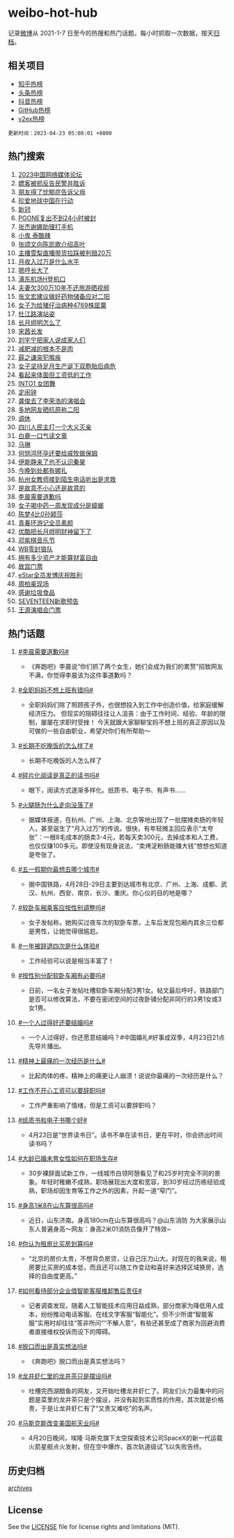 # weibo-hot-hub

记录[微博](https://www.weibo.com)从 2021-1-7 日至今的热搜和热门话题。每小时抓取一次数据，按天[归档](archives)。

## 相关项目

- [知乎热榜](https://github.com/lonnyzhang423/zhihu-hot-hub)
- [头条热榜](https://github.com/lonnyzhang423/toutiao-hot-hub)
- [抖音热榜](https://github.com/lonnyzhang423/douyin-hot-hub)
- [GitHub热榜](https://github.com/lonnyzhang423/github-hot-hub)
- [v2ex热榜](https://github.com/lonnyzhang423/v2ex-hot-hub)


`更新时间：2023-04-23 05:08:01 +0800`

## 热门搜索

1. [2023中国网络媒体论坛](https://m.weibo.cn/search?containerid=100103type%3D1%26t%3D10%26q%3D%232023%E4%B8%AD%E5%9B%BD%E7%BD%91%E7%BB%9C%E5%AA%92%E4%BD%93%E8%AE%BA%E5%9D%9B%23&stream_entry_id=51&isnewpage=1&extparam=seat%3D1%26filter_type%3Drealtimehot%26c_type%3D51%26cate%3D10103%26dgr%3D0%26pos%3D0%26stream_entry_id%3D51%26display_time%3D1682197679%26pre_seqid%3D1682197679852027370149&luicode=10000011&lfid=106003type%253D25%2526t%253D3%2526disable_hot%253D1%2526filter_type%253Drealtimehot)
1. [嫖客被抓反告民警并胜诉](https://m.weibo.cn/search?containerid=100103type%3D1%26t%3D10%26q%3D%23%E5%AB%96%E5%AE%A2%E8%A2%AB%E6%8A%93%E5%8F%8D%E5%91%8A%E6%B0%91%E8%AD%A6%E5%B9%B6%E8%83%9C%E8%AF%89%23&stream_entry_id=31&isnewpage=1&extparam=seat%3D1%26realpos%3D1%26c_type%3D31%26flag%3D2%26cate%3D5001%26pos%3D0%26lcate%3D5001%26filter_type%3Drealtimehot%26stream_entry_id%3D31%26q%3D%2523%25E5%25AB%2596%25E5%25AE%25A2%25E8%25A2%25AB%25E6%258A%2593%25E5%258F%258D%25E5%2591%258A%25E6%25B0%2591%25E8%25AD%25A6%25E5%25B9%25B6%25E8%2583%259C%25E8%25AF%2589%2523%26dgr%3D0%26band_rank%3D1%26display_time%3D1682197679%26pre_seqid%3D1682197679852027370149&luicode=10000011&lfid=106003type%253D25%2526t%253D3%2526disable_hot%253D1%2526filter_type%253Drealtimehot)
1. [朋友得了忧郁症告诉父母](https://m.weibo.cn/search?containerid=100103type%3D1%26t%3D10%26q%3D%E6%9C%8B%E5%8F%8B%E5%BE%97%E4%BA%86%E5%BF%A7%E9%83%81%E7%97%87%E5%91%8A%E8%AF%89%E7%88%B6%E6%AF%8D&stream_entry_id=31&isnewpage=1&extparam=seat%3D1%26realpos%3D2%26c_type%3D31%26flag%3D0%26cate%3D5001%26pos%3D1%26lcate%3D5001%26filter_type%3Drealtimehot%26stream_entry_id%3D31%26q%3D%25E6%259C%258B%25E5%258F%258B%25E5%25BE%2597%25E4%25BA%2586%25E5%25BF%25A7%25E9%2583%2581%25E7%2597%2587%25E5%2591%258A%25E8%25AF%2589%25E7%2588%25B6%25E6%25AF%258D%26dgr%3D0%26band_rank%3D2%26display_time%3D1682197679%26pre_seqid%3D1682197679852027370149&luicode=10000011&lfid=106003type%253D25%2526t%253D3%2526disable_hot%253D1%2526filter_type%253Drealtimehot)
1. [珍爱地球中国在行动](https://m.weibo.cn/search?containerid=100103type%3D1%26t%3D10%26q%3D%23%E7%8F%8D%E7%88%B1%E5%9C%B0%E7%90%83%E4%B8%AD%E5%9B%BD%E5%9C%A8%E8%A1%8C%E5%8A%A8%23&stream_entry_id=31&isnewpage=1&extparam=seat%3D1%26realpos%3D3%26c_type%3D31%26flag%3D0%26cate%3D5001%26pos%3D2%26lcate%3D5001%26filter_type%3Drealtimehot%26stream_entry_id%3D31%26q%3D%2523%25E7%258F%258D%25E7%2588%25B1%25E5%259C%25B0%25E7%2590%2583%25E4%25B8%25AD%25E5%259B%25BD%25E5%259C%25A8%25E8%25A1%258C%25E5%258A%25A8%2523%26dgr%3D0%26band_rank%3D3%26display_time%3D1682197679%26pre_seqid%3D1682197679852027370149&luicode=10000011&lfid=106003type%253D25%2526t%253D3%2526disable_hot%253D1%2526filter_type%253Drealtimehot)
1. [新冠](https://m.weibo.cn/search?containerid=100103type%3D1%26t%3D10%26q%3D%E6%96%B0%E5%86%A0&stream_entry_id=31&isnewpage=1&extparam=seat%3D1%26realpos%3D4%26c_type%3D31%26flag%3D16%26cate%3D5001%26pos%3D3%26lcate%3D5001%26filter_type%3Drealtimehot%26stream_entry_id%3D31%26q%3D%25E6%2596%25B0%25E5%2586%25A0%26dgr%3D0%26band_rank%3D4%26display_time%3D1682197679%26pre_seqid%3D1682197679852027370149&luicode=10000011&lfid=106003type%253D25%2526t%253D3%2526disable_hot%253D1%2526filter_type%253Drealtimehot)
1. [PGONE复出不到24小时被封](https://m.weibo.cn/search?containerid=100103type%3D1%26t%3D10%26q%3D%23PGONE%E5%A4%8D%E5%87%BA%E4%B8%8D%E5%88%B024%E5%B0%8F%E6%97%B6%E8%A2%AB%E5%B0%81%23&stream_entry_id=31&isnewpage=1&extparam=seat%3D1%26realpos%3D5%26c_type%3D31%26flag%3D2%26cate%3D5001%26pos%3D4%26lcate%3D5001%26filter_type%3Drealtimehot%26stream_entry_id%3D31%26q%3D%2523PGONE%25E5%25A4%258D%25E5%2587%25BA%25E4%25B8%258D%25E5%2588%25B024%25E5%25B0%258F%25E6%2597%25B6%25E8%25A2%25AB%25E5%25B0%2581%2523%26dgr%3D0%26band_rank%3D5%26display_time%3D1682197679%26pre_seqid%3D1682197679852027370149&luicode=10000011&lfid=106003type%253D25%2526t%253D3%2526disable_hot%253D1%2526filter_type%253Drealtimehot)
1. [张杰谢娜助理打手机](https://m.weibo.cn/search?containerid=100103type%3D1%26t%3D10%26q%3D%23%E5%BC%A0%E6%9D%B0%E8%B0%A2%E5%A8%9C%E5%8A%A9%E7%90%86%E6%89%93%E6%89%8B%E6%9C%BA%23&stream_entry_id=31&isnewpage=1&extparam=seat%3D1%26realpos%3D6%26c_type%3D31%26flag%3D0%26cate%3D5001%26pos%3D5%26lcate%3D5001%26filter_type%3Drealtimehot%26stream_entry_id%3D31%26q%3D%2523%25E5%25BC%25A0%25E6%259D%25B0%25E8%25B0%25A2%25E5%25A8%259C%25E5%258A%25A9%25E7%2590%2586%25E6%2589%2593%25E6%2589%258B%25E6%259C%25BA%2523%26dgr%3D0%26band_rank%3D6%26display_time%3D1682197679%26pre_seqid%3D1682197679852027370149&luicode=10000011&lfid=106003type%253D25%2526t%253D3%2526disable_hot%253D1%2526filter_type%253Drealtimehot)
1. [小鬼 泰酷辣](https://m.weibo.cn/search?containerid=100103type%3D1%26t%3D10%26q%3D%E5%B0%8F%E9%AC%BC+%E6%B3%B0%E9%85%B7%E8%BE%A3&stream_entry_id=31&isnewpage=1&extparam=seat%3D1%26realpos%3D7%26c_type%3D31%26flag%3D0%26cate%3D5001%26pos%3D6%26lcate%3D5001%26filter_type%3Drealtimehot%26stream_entry_id%3D31%26q%3D%25E5%25B0%258F%25E9%25AC%25BC%2520%25E6%25B3%25B0%25E9%2585%25B7%25E8%25BE%25A3%26dgr%3D0%26band_rank%3D7%26display_time%3D1682197679%26pre_seqid%3D1682197679852027370149&luicode=10000011&lfid=106003type%253D25%2526t%253D3%2526disable_hot%253D1%2526filter_type%253Drealtimehot)
1. [张颂文向陈凯歌介绍高叶](https://m.weibo.cn/search?containerid=100103type%3D1%26t%3D10%26q%3D%23%E5%BC%A0%E9%A2%82%E6%96%87%E5%90%91%E9%99%88%E5%87%AF%E6%AD%8C%E4%BB%8B%E7%BB%8D%E9%AB%98%E5%8F%B6%23&stream_entry_id=31&isnewpage=1&extparam=seat%3D1%26realpos%3D8%26c_type%3D31%26flag%3D0%26cate%3D5001%26pos%3D7%26lcate%3D5001%26filter_type%3Drealtimehot%26stream_entry_id%3D31%26q%3D%2523%25E5%25BC%25A0%25E9%25A2%2582%25E6%2596%2587%25E5%2590%2591%25E9%2599%2588%25E5%2587%25AF%25E6%25AD%258C%25E4%25BB%258B%25E7%25BB%258D%25E9%25AB%2598%25E5%258F%25B6%2523%26dgr%3D0%26band_rank%3D8%26display_time%3D1682197679%26pre_seqid%3D1682197679852027370149&luicode=10000011&lfid=106003type%253D25%2526t%253D3%2526disable_hot%253D1%2526filter_type%253Drealtimehot)
1. [主播雪梨直播带货拉踩被判赔20万](https://m.weibo.cn/search?containerid=100103type%3D1%26t%3D10%26q%3D%23%E4%B8%BB%E6%92%AD%E9%9B%AA%E6%A2%A8%E7%9B%B4%E6%92%AD%E5%B8%A6%E8%B4%A7%E6%8B%89%E8%B8%A9%E8%A2%AB%E5%88%A4%E8%B5%9420%E4%B8%87%23&stream_entry_id=31&isnewpage=1&extparam=seat%3D1%26realpos%3D9%26c_type%3D31%26flag%3D0%26cate%3D5001%26pos%3D8%26lcate%3D5001%26filter_type%3Drealtimehot%26stream_entry_id%3D31%26q%3D%2523%25E4%25B8%25BB%25E6%2592%25AD%25E9%259B%25AA%25E6%25A2%25A8%25E7%259B%25B4%25E6%2592%25AD%25E5%25B8%25A6%25E8%25B4%25A7%25E6%258B%2589%25E8%25B8%25A9%25E8%25A2%25AB%25E5%2588%25A4%25E8%25B5%259420%25E4%25B8%2587%2523%26dgr%3D0%26band_rank%3D9%26display_time%3D1682197679%26pre_seqid%3D1682197679852027370149&luicode=10000011&lfid=106003type%253D25%2526t%253D3%2526disable_hot%253D1%2526filter_type%253Drealtimehot)
1. [月收入过万是什么水平](https://m.weibo.cn/search?containerid=100103type%3D1%26t%3D10%26q%3D%23%E6%9C%88%E6%94%B6%E5%85%A5%E8%BF%87%E4%B8%87%E6%98%AF%E4%BB%80%E4%B9%88%E6%B0%B4%E5%B9%B3%23&stream_entry_id=31&isnewpage=1&extparam=seat%3D1%26realpos%3D10%26c_type%3D31%26flag%3D0%26cate%3D5001%26pos%3D9%26lcate%3D5001%26filter_type%3Drealtimehot%26stream_entry_id%3D31%26q%3D%2523%25E6%259C%2588%25E6%2594%25B6%25E5%2585%25A5%25E8%25BF%2587%25E4%25B8%2587%25E6%2598%25AF%25E4%25BB%2580%25E4%25B9%2588%25E6%25B0%25B4%25E5%25B9%25B3%2523%26dgr%3D0%26band_rank%3D10%26display_time%3D1682197679%26pre_seqid%3D1682197679852027370149&luicode=10000011&lfid=106003type%253D25%2526t%253D3%2526disable_hot%253D1%2526filter_type%253Drealtimehot)
1. [嗯哼长大了](https://m.weibo.cn/search?containerid=100103type%3D1%26t%3D10%26q%3D%E5%97%AF%E5%93%BC%E9%95%BF%E5%A4%A7%E4%BA%86&stream_entry_id=31&isnewpage=1&extparam=seat%3D1%26realpos%3D11%26c_type%3D31%26flag%3D2%26cate%3D5001%26pos%3D10%26lcate%3D5001%26filter_type%3Drealtimehot%26stream_entry_id%3D31%26q%3D%25E5%2597%25AF%25E5%2593%25BC%25E9%2595%25BF%25E5%25A4%25A7%25E4%25BA%2586%26dgr%3D0%26band_rank%3D11%26display_time%3D1682197679%26pre_seqid%3D1682197679852027370149&luicode=10000011&lfid=106003type%253D25%2526t%253D3%2526disable_hot%253D1%2526filter_type%253Drealtimehot)
1. [浦东机场H登机口](https://m.weibo.cn/search?containerid=100103type%3D1%26t%3D10%26q%3D%23%E6%B5%A6%E4%B8%9C%E6%9C%BA%E5%9C%BAH%E7%99%BB%E6%9C%BA%E5%8F%A3%23&stream_entry_id=31&isnewpage=1&extparam=seat%3D1%26realpos%3D12%26c_type%3D31%26flag%3D1%26cate%3D5001%26pos%3D11%26lcate%3D5001%26filter_type%3Drealtimehot%26stream_entry_id%3D31%26q%3D%2523%25E6%25B5%25A6%25E4%25B8%259C%25E6%259C%25BA%25E5%259C%25BAH%25E7%2599%25BB%25E6%259C%25BA%25E5%258F%25A3%2523%26dgr%3D0%26band_rank%3D12%26display_time%3D1682197679%26pre_seqid%3D1682197679852027370149&luicode=10000011&lfid=106003type%253D25%2526t%253D3%2526disable_hot%253D1%2526filter_type%253Drealtimehot)
1. [夫妻欠300万10年不还旅游晒视频](https://m.weibo.cn/search?containerid=100103type%3D1%26t%3D10%26q%3D%23%E5%A4%AB%E5%A6%BB%E6%AC%A0300%E4%B8%8710%E5%B9%B4%E4%B8%8D%E8%BF%98%E6%97%85%E6%B8%B8%E6%99%92%E8%A7%86%E9%A2%91%23&stream_entry_id=31&isnewpage=1&extparam=seat%3D1%26realpos%3D13%26c_type%3D31%26flag%3D0%26cate%3D5001%26pos%3D12%26lcate%3D5001%26filter_type%3Drealtimehot%26stream_entry_id%3D31%26q%3D%2523%25E5%25A4%25AB%25E5%25A6%25BB%25E6%25AC%25A0300%25E4%25B8%258710%25E5%25B9%25B4%25E4%25B8%258D%25E8%25BF%2598%25E6%2597%2585%25E6%25B8%25B8%25E6%2599%2592%25E8%25A7%2586%25E9%25A2%2591%2523%26dgr%3D0%26band_rank%3D13%26display_time%3D1682197679%26pre_seqid%3D1682197679852027370149&luicode=10000011&lfid=106003type%253D25%2526t%253D3%2526disable_hot%253D1%2526filter_type%253Drealtimehot)
1. [张文宏建议做好药物储备应对二阳](https://m.weibo.cn/search?containerid=100103type%3D1%26t%3D10%26q%3D%23%E5%BC%A0%E6%96%87%E5%AE%8F%E5%BB%BA%E8%AE%AE%E5%81%9A%E5%A5%BD%E8%8D%AF%E7%89%A9%E5%82%A8%E5%A4%87%E5%BA%94%E5%AF%B9%E4%BA%8C%E9%98%B3%23&stream_entry_id=31&isnewpage=1&extparam=seat%3D1%26realpos%3D14%26c_type%3D31%26flag%3D0%26cate%3D5001%26pos%3D13%26lcate%3D5001%26filter_type%3Drealtimehot%26stream_entry_id%3D31%26q%3D%2523%25E5%25BC%25A0%25E6%2596%2587%25E5%25AE%258F%25E5%25BB%25BA%25E8%25AE%25AE%25E5%2581%259A%25E5%25A5%25BD%25E8%258D%25AF%25E7%2589%25A9%25E5%2582%25A8%25E5%25A4%2587%25E5%25BA%2594%25E5%25AF%25B9%25E4%25BA%258C%25E9%2598%25B3%2523%26dgr%3D0%26band_rank%3D14%26display_time%3D1682197679%26pre_seqid%3D1682197679852027370149&luicode=10000011&lfid=106003type%253D25%2526t%253D3%2526disable_hot%253D1%2526filter_type%253Drealtimehot)
1. [女子为给猪仔治病种4769株罂粟](https://m.weibo.cn/search?containerid=100103type%3D1%26t%3D10%26q%3D%23%E5%A5%B3%E5%AD%90%E4%B8%BA%E7%BB%99%E7%8C%AA%E4%BB%94%E6%B2%BB%E7%97%85%E7%A7%8D4769%E6%A0%AA%E7%BD%82%E7%B2%9F%23&stream_entry_id=31&isnewpage=1&extparam=seat%3D1%26realpos%3D15%26c_type%3D31%26flag%3D0%26cate%3D5001%26pos%3D14%26lcate%3D5001%26filter_type%3Drealtimehot%26stream_entry_id%3D31%26q%3D%2523%25E5%25A5%25B3%25E5%25AD%2590%25E4%25B8%25BA%25E7%25BB%2599%25E7%258C%25AA%25E4%25BB%2594%25E6%25B2%25BB%25E7%2597%2585%25E7%25A7%258D4769%25E6%25A0%25AA%25E7%25BD%2582%25E7%25B2%259F%2523%26dgr%3D0%26band_rank%3D15%26display_time%3D1682197679%26pre_seqid%3D1682197679852027370149&luicode=10000011&lfid=106003type%253D25%2526t%253D3%2526disable_hot%253D1%2526filter_type%253Drealtimehot)
1. [杜江路演站姿](https://m.weibo.cn/search?containerid=100103type%3D1%26t%3D10%26q%3D%23%E6%9D%9C%E6%B1%9F%E8%B7%AF%E6%BC%94%E7%AB%99%E5%A7%BF%23&stream_entry_id=31&isnewpage=1&extparam=seat%3D1%26realpos%3D16%26c_type%3D31%26flag%3D0%26cate%3D5001%26pos%3D15%26lcate%3D5001%26filter_type%3Drealtimehot%26stream_entry_id%3D31%26q%3D%2523%25E6%259D%259C%25E6%25B1%259F%25E8%25B7%25AF%25E6%25BC%2594%25E7%25AB%2599%25E5%25A7%25BF%2523%26dgr%3D0%26band_rank%3D16%26display_time%3D1682197679%26pre_seqid%3D1682197679852027370149&luicode=10000011&lfid=106003type%253D25%2526t%253D3%2526disable_hot%253D1%2526filter_type%253Drealtimehot)
1. [长月烬明怎么了](https://m.weibo.cn/search?containerid=100103type%3D1%26t%3D10%26q%3D%23%E9%95%BF%E6%9C%88%E7%83%AC%E6%98%8E%E6%80%8E%E4%B9%88%E4%BA%86%23&stream_entry_id=31&isnewpage=1&extparam=seat%3D1%26realpos%3D17%26c_type%3D31%26flag%3D0%26cate%3D5001%26pos%3D16%26lcate%3D5001%26filter_type%3Drealtimehot%26stream_entry_id%3D31%26q%3D%2523%25E9%2595%25BF%25E6%259C%2588%25E7%2583%25AC%25E6%2598%258E%25E6%2580%258E%25E4%25B9%2588%25E4%25BA%2586%2523%26dgr%3D0%26band_rank%3D17%26display_time%3D1682197679%26pre_seqid%3D1682197679852027370149&luicode=10000011&lfid=106003type%253D25%2526t%253D3%2526disable_hot%253D1%2526filter_type%253Drealtimehot)
1. [宋茜长发](https://m.weibo.cn/search?containerid=100103type%3D1%26t%3D10%26q%3D%E5%AE%8B%E8%8C%9C%E9%95%BF%E5%8F%91&stream_entry_id=31&isnewpage=1&extparam=seat%3D1%26realpos%3D18%26c_type%3D31%26flag%3D0%26cate%3D5001%26pos%3D17%26lcate%3D5001%26filter_type%3Drealtimehot%26stream_entry_id%3D31%26q%3D%25E5%25AE%258B%25E8%258C%259C%25E9%2595%25BF%25E5%258F%2591%26dgr%3D0%26band_rank%3D18%26display_time%3D1682197679%26pre_seqid%3D1682197679852027370149&luicode=10000011&lfid=106003type%253D25%2526t%253D3%2526disable_hot%253D1%2526filter_type%253Drealtimehot)
1. [刘宇宁把家人说成家人们](https://m.weibo.cn/search?containerid=100103type%3D1%26t%3D10%26q%3D%23%E5%88%98%E5%AE%87%E5%AE%81%E6%8A%8A%E5%AE%B6%E4%BA%BA%E8%AF%B4%E6%88%90%E5%AE%B6%E4%BA%BA%E4%BB%AC%23&stream_entry_id=31&isnewpage=1&extparam=seat%3D1%26realpos%3D19%26c_type%3D31%26flag%3D0%26cate%3D5001%26pos%3D18%26lcate%3D5001%26filter_type%3Drealtimehot%26stream_entry_id%3D31%26q%3D%2523%25E5%2588%2598%25E5%25AE%2587%25E5%25AE%2581%25E6%258A%258A%25E5%25AE%25B6%25E4%25BA%25BA%25E8%25AF%25B4%25E6%2588%2590%25E5%25AE%25B6%25E4%25BA%25BA%25E4%25BB%25AC%2523%26dgr%3D0%26band_rank%3D19%26display_time%3D1682197679%26pre_seqid%3D1682197679852027370149&luicode=10000011&lfid=106003type%253D25%2526t%253D3%2526disable_hot%253D1%2526filter_type%253Drealtimehot)
1. [减肥减的根本不是肉](https://m.weibo.cn/search?containerid=100103type%3D1%26t%3D10%26q%3D%23%E5%87%8F%E8%82%A5%E5%87%8F%E7%9A%84%E6%A0%B9%E6%9C%AC%E4%B8%8D%E6%98%AF%E8%82%89%23&stream_entry_id=31&isnewpage=1&extparam=seat%3D1%26realpos%3D20%26c_type%3D31%26flag%3D0%26cate%3D5001%26pos%3D19%26lcate%3D5001%26filter_type%3Drealtimehot%26stream_entry_id%3D31%26q%3D%2523%25E5%2587%258F%25E8%2582%25A5%25E5%2587%258F%25E7%259A%2584%25E6%25A0%25B9%25E6%259C%25AC%25E4%25B8%258D%25E6%2598%25AF%25E8%2582%2589%2523%26dgr%3D0%26band_rank%3D20%26display_time%3D1682197679%26pre_seqid%3D1682197679852027370149&luicode=10000011&lfid=106003type%253D25%2526t%253D3%2526disable_hot%253D1%2526filter_type%253Drealtimehot)
1. [薛之谦突犯喉疾](https://m.weibo.cn/search?containerid=100103type%3D1%26t%3D10%26q%3D%23%E8%96%9B%E4%B9%8B%E8%B0%A6%E7%AA%81%E7%8A%AF%E5%96%89%E7%96%BE%23&stream_entry_id=31&isnewpage=1&extparam=seat%3D1%26realpos%3D21%26c_type%3D31%26flag%3D0%26cate%3D5001%26pos%3D20%26lcate%3D5001%26filter_type%3Drealtimehot%26stream_entry_id%3D31%26q%3D%2523%25E8%2596%259B%25E4%25B9%258B%25E8%25B0%25A6%25E7%25AA%2581%25E7%258A%25AF%25E5%2596%2589%25E7%2596%25BE%2523%26dgr%3D0%26band_rank%3D21%26display_time%3D1682197679%26pre_seqid%3D1682197679852027370149&luicode=10000011&lfid=106003type%253D25%2526t%253D3%2526disable_hot%253D1%2526filter_type%253Drealtimehot)
1. [女子坚持足月生产诞下双胞胎后病危](https://m.weibo.cn/search?containerid=100103type%3D1%26t%3D10%26q%3D%23%E5%A5%B3%E5%AD%90%E5%9D%9A%E6%8C%81%E8%B6%B3%E6%9C%88%E7%94%9F%E4%BA%A7%E8%AF%9E%E4%B8%8B%E5%8F%8C%E8%83%9E%E8%83%8E%E5%90%8E%E7%97%85%E5%8D%B1%23&stream_entry_id=31&isnewpage=1&extparam=seat%3D1%26realpos%3D22%26c_type%3D31%26flag%3D0%26cate%3D5001%26pos%3D21%26lcate%3D5001%26filter_type%3Drealtimehot%26stream_entry_id%3D31%26q%3D%2523%25E5%25A5%25B3%25E5%25AD%2590%25E5%259D%259A%25E6%258C%2581%25E8%25B6%25B3%25E6%259C%2588%25E7%2594%259F%25E4%25BA%25A7%25E8%25AF%259E%25E4%25B8%258B%25E5%258F%258C%25E8%2583%259E%25E8%2583%258E%25E5%2590%258E%25E7%2597%2585%25E5%258D%25B1%2523%26dgr%3D0%26band_rank%3D22%26display_time%3D1682197679%26pre_seqid%3D1682197679852027370149&luicode=10000011&lfid=106003type%253D25%2526t%253D3%2526disable_hot%253D1%2526filter_type%253Drealtimehot)
1. [看起来体面但工资低的工作](https://m.weibo.cn/search?containerid=100103type%3D1%26t%3D10%26q%3D%23%E7%9C%8B%E8%B5%B7%E6%9D%A5%E4%BD%93%E9%9D%A2%E4%BD%86%E5%B7%A5%E8%B5%84%E4%BD%8E%E7%9A%84%E5%B7%A5%E4%BD%9C%23&stream_entry_id=31&isnewpage=1&extparam=seat%3D1%26realpos%3D23%26c_type%3D31%26flag%3D0%26cate%3D5001%26pos%3D22%26lcate%3D5001%26filter_type%3Drealtimehot%26stream_entry_id%3D31%26q%3D%2523%25E7%259C%258B%25E8%25B5%25B7%25E6%259D%25A5%25E4%25BD%2593%25E9%259D%25A2%25E4%25BD%2586%25E5%25B7%25A5%25E8%25B5%2584%25E4%25BD%258E%25E7%259A%2584%25E5%25B7%25A5%25E4%25BD%259C%2523%26dgr%3D0%26band_rank%3D23%26display_time%3D1682197679%26pre_seqid%3D1682197679852027370149&luicode=10000011&lfid=106003type%253D25%2526t%253D3%2526disable_hot%253D1%2526filter_type%253Drealtimehot)
1. [INTO1 女团舞](https://m.weibo.cn/search?containerid=100103type%3D1%26t%3D10%26q%3DINTO1+%E5%A5%B3%E5%9B%A2%E8%88%9E&stream_entry_id=31&isnewpage=1&extparam=seat%3D1%26realpos%3D24%26c_type%3D31%26flag%3D0%26cate%3D5001%26pos%3D23%26lcate%3D5001%26filter_type%3Drealtimehot%26stream_entry_id%3D31%26q%3DINTO1%2520%25E5%25A5%25B3%25E5%259B%25A2%25E8%2588%259E%26dgr%3D0%26band_rank%3D24%26display_time%3D1682197679%26pre_seqid%3D1682197679852027370149&luicode=10000011&lfid=106003type%253D25%2526t%253D3%2526disable_hot%253D1%2526filter_type%253Drealtimehot)
1. [定闹钟](https://m.weibo.cn/search?containerid=100103type%3D1%26t%3D10%26q%3D%E5%AE%9A%E9%97%B9%E9%92%9F&stream_entry_id=31&isnewpage=1&extparam=seat%3D1%26realpos%3D25%26c_type%3D31%26flag%3D0%26cate%3D5001%26pos%3D24%26lcate%3D5001%26filter_type%3Drealtimehot%26stream_entry_id%3D31%26q%3D%25E5%25AE%259A%25E9%2597%25B9%25E9%2592%259F%26dgr%3D0%26band_rank%3D25%26display_time%3D1682197679%26pre_seqid%3D1682197679852027370149&luicode=10000011&lfid=106003type%253D25%2526t%253D3%2526disable_hot%253D1%2526filter_type%253Drealtimehot)
1. [龚俊去了李荣浩的演唱会](https://m.weibo.cn/search?containerid=100103type%3D1%26t%3D10%26q%3D%23%E9%BE%9A%E4%BF%8A%E5%8E%BB%E4%BA%86%E6%9D%8E%E8%8D%A3%E6%B5%A9%E7%9A%84%E6%BC%94%E5%94%B1%E4%BC%9A%23&stream_entry_id=31&isnewpage=1&extparam=seat%3D1%26realpos%3D26%26c_type%3D31%26flag%3D0%26cate%3D5001%26pos%3D25%26lcate%3D5001%26filter_type%3Drealtimehot%26stream_entry_id%3D31%26q%3D%2523%25E9%25BE%259A%25E4%25BF%258A%25E5%258E%25BB%25E4%25BA%2586%25E6%259D%258E%25E8%258D%25A3%25E6%25B5%25A9%25E7%259A%2584%25E6%25BC%2594%25E5%2594%25B1%25E4%25BC%259A%2523%26dgr%3D0%26band_rank%3D26%26display_time%3D1682197679%26pre_seqid%3D1682197679852027370149&luicode=10000011&lfid=106003type%253D25%2526t%253D3%2526disable_hot%253D1%2526filter_type%253Drealtimehot)
1. [多地网友晒抗原称二阳](https://m.weibo.cn/search?containerid=100103type%3D1%26t%3D10%26q%3D%23%E5%A4%9A%E5%9C%B0%E7%BD%91%E5%8F%8B%E6%99%92%E6%8A%97%E5%8E%9F%E7%A7%B0%E4%BA%8C%E9%98%B3%23&stream_entry_id=31&isnewpage=1&extparam=seat%3D1%26realpos%3D27%26c_type%3D31%26flag%3D0%26cate%3D5001%26pos%3D26%26lcate%3D5001%26filter_type%3Drealtimehot%26stream_entry_id%3D31%26q%3D%2523%25E5%25A4%259A%25E5%259C%25B0%25E7%25BD%2591%25E5%258F%258B%25E6%2599%2592%25E6%258A%2597%25E5%258E%259F%25E7%25A7%25B0%25E4%25BA%258C%25E9%2598%25B3%2523%26dgr%3D0%26band_rank%3D27%26display_time%3D1682197679%26pre_seqid%3D1682197679852027370149&luicode=10000011&lfid=106003type%253D25%2526t%253D3%2526disable_hot%253D1%2526filter_type%253Drealtimehot)
1. [调休](https://m.weibo.cn/search?containerid=100103type%3D1%26t%3D10%26q%3D%E8%B0%83%E4%BC%91&stream_entry_id=31&isnewpage=1&extparam=seat%3D1%26realpos%3D28%26c_type%3D31%26flag%3D0%26cate%3D5001%26pos%3D27%26lcate%3D5001%26filter_type%3Drealtimehot%26stream_entry_id%3D31%26q%3D%25E8%25B0%2583%25E4%25BC%2591%26dgr%3D0%26band_rank%3D28%26display_time%3D1682197679%26pre_seqid%3D1682197679852027370149&luicode=10000011&lfid=106003type%253D25%2526t%253D3%2526disable_hot%253D1%2526filter_type%253Drealtimehot)
1. [四川人民主打一个大义灭亲](https://m.weibo.cn/search?containerid=100103type%3D1%26t%3D10%26q%3D%E5%9B%9B%E5%B7%9D%E4%BA%BA%E6%B0%91%E4%B8%BB%E6%89%93%E4%B8%80%E4%B8%AA%E5%A4%A7%E4%B9%89%E7%81%AD%E4%BA%B2&stream_entry_id=31&isnewpage=1&extparam=seat%3D1%26realpos%3D29%26c_type%3D31%26flag%3D0%26cate%3D5001%26pos%3D28%26lcate%3D5001%26filter_type%3Drealtimehot%26stream_entry_id%3D31%26q%3D%25E5%259B%259B%25E5%25B7%259D%25E4%25BA%25BA%25E6%25B0%2591%25E4%25B8%25BB%25E6%2589%2593%25E4%25B8%2580%25E4%25B8%25AA%25E5%25A4%25A7%25E4%25B9%2589%25E7%2581%25AD%25E4%25BA%25B2%26dgr%3D0%26band_rank%3D29%26display_time%3D1682197679%26pre_seqid%3D1682197679852027370149&luicode=10000011&lfid=106003type%253D25%2526t%253D3%2526disable_hot%253D1%2526filter_type%253Drealtimehot)
1. [白鹿一口气读文章](https://m.weibo.cn/search?containerid=100103type%3D1%26t%3D10%26q%3D%23%E7%99%BD%E9%B9%BF%E4%B8%80%E5%8F%A3%E6%B0%94%E8%AF%BB%E6%96%87%E7%AB%A0%23&stream_entry_id=31&isnewpage=1&extparam=seat%3D1%26realpos%3D30%26c_type%3D31%26flag%3D0%26cate%3D5001%26pos%3D29%26lcate%3D5001%26filter_type%3Drealtimehot%26stream_entry_id%3D31%26q%3D%2523%25E7%2599%25BD%25E9%25B9%25BF%25E4%25B8%2580%25E5%258F%25A3%25E6%25B0%2594%25E8%25AF%25BB%25E6%2596%2587%25E7%25AB%25A0%2523%26dgr%3D0%26band_rank%3D30%26display_time%3D1682197679%26pre_seqid%3D1682197679852027370149&luicode=10000011&lfid=106003type%253D25%2526t%253D3%2526disable_hot%253D1%2526filter_type%253Drealtimehot)
1. [马琳](https://m.weibo.cn/search?containerid=100103type%3D1%26t%3D10%26q%3D%E9%A9%AC%E7%90%B3&stream_entry_id=31&isnewpage=1&extparam=seat%3D1%26realpos%3D31%26c_type%3D31%26flag%3D0%26cate%3D5001%26pos%3D30%26lcate%3D5001%26filter_type%3Drealtimehot%26stream_entry_id%3D31%26q%3D%25E9%25A9%25AC%25E7%2590%25B3%26dgr%3D0%26band_rank%3D31%26display_time%3D1682197679%26pre_seqid%3D1682197679852027370149&luicode=10000011&lfid=106003type%253D25%2526t%253D3%2526disable_hot%253D1%2526filter_type%253Drealtimehot)
1. [何悯鸿怀孕还要给戚牧做保姆](https://m.weibo.cn/search?containerid=100103type%3D1%26t%3D10%26q%3D%23%E4%BD%95%E6%82%AF%E9%B8%BF%E6%80%80%E5%AD%95%E8%BF%98%E8%A6%81%E7%BB%99%E6%88%9A%E7%89%A7%E5%81%9A%E4%BF%9D%E5%A7%86%23&stream_entry_id=31&isnewpage=1&extparam=seat%3D1%26realpos%3D32%26c_type%3D31%26flag%3D0%26cate%3D5001%26pos%3D31%26lcate%3D5001%26filter_type%3Drealtimehot%26stream_entry_id%3D31%26q%3D%2523%25E4%25BD%2595%25E6%2582%25AF%25E9%25B8%25BF%25E6%2580%2580%25E5%25AD%2595%25E8%25BF%2598%25E8%25A6%2581%25E7%25BB%2599%25E6%2588%259A%25E7%2589%25A7%25E5%2581%259A%25E4%25BF%259D%25E5%25A7%2586%2523%26dgr%3D0%26band_rank%3D32%26display_time%3D1682197679%26pre_seqid%3D1682197679852027370149&luicode=10000011&lfid=106003type%253D25%2526t%253D3%2526disable_hot%253D1%2526filter_type%253Drealtimehot)
1. [伊能静来了也不认识秦昊](https://m.weibo.cn/search?containerid=100103type%3D1%26t%3D10%26q%3D%23%E4%BC%8A%E8%83%BD%E9%9D%99%E6%9D%A5%E4%BA%86%E4%B9%9F%E4%B8%8D%E8%AE%A4%E8%AF%86%E7%A7%A6%E6%98%8A%23&stream_entry_id=31&isnewpage=1&extparam=seat%3D1%26realpos%3D33%26c_type%3D31%26flag%3D0%26cate%3D5001%26pos%3D32%26lcate%3D5001%26filter_type%3Drealtimehot%26stream_entry_id%3D31%26q%3D%2523%25E4%25BC%258A%25E8%2583%25BD%25E9%259D%2599%25E6%259D%25A5%25E4%25BA%2586%25E4%25B9%259F%25E4%25B8%258D%25E8%25AE%25A4%25E8%25AF%2586%25E7%25A7%25A6%25E6%2598%258A%2523%26dgr%3D0%26band_rank%3D33%26display_time%3D1682197679%26pre_seqid%3D1682197679852027370149&luicode=10000011&lfid=106003type%253D25%2526t%253D3%2526disable_hot%253D1%2526filter_type%253Drealtimehot)
1. [今晚到处都有娜扎](https://m.weibo.cn/search?containerid=100103type%3D1%26t%3D10%26q%3D%23%E4%BB%8A%E6%99%9A%E5%88%B0%E5%A4%84%E9%83%BD%E6%9C%89%E5%A8%9C%E6%89%8E%23&stream_entry_id=31&isnewpage=1&extparam=seat%3D1%26realpos%3D34%26c_type%3D31%26flag%3D0%26cate%3D5001%26pos%3D33%26lcate%3D5001%26filter_type%3Drealtimehot%26stream_entry_id%3D31%26q%3D%2523%25E4%25BB%258A%25E6%2599%259A%25E5%2588%25B0%25E5%25A4%2584%25E9%2583%25BD%25E6%259C%2589%25E5%25A8%259C%25E6%2589%258E%2523%26dgr%3D0%26band_rank%3D34%26display_time%3D1682197679%26pre_seqid%3D1682197679852027370149&luicode=10000011&lfid=106003type%253D25%2526t%253D3%2526disable_hot%253D1%2526filter_type%253Drealtimehot)
1. [杭州女教师接到陌生电话听出是求救](https://m.weibo.cn/search?containerid=100103type%3D1%26t%3D10%26q%3D%23%E6%9D%AD%E5%B7%9E%E5%A5%B3%E6%95%99%E5%B8%88%E6%8E%A5%E5%88%B0%E9%99%8C%E7%94%9F%E7%94%B5%E8%AF%9D%E5%90%AC%E5%87%BA%E6%98%AF%E6%B1%82%E6%95%91%23&stream_entry_id=31&isnewpage=1&extparam=seat%3D1%26realpos%3D35%26c_type%3D31%26flag%3D0%26cate%3D5001%26pos%3D34%26lcate%3D5001%26filter_type%3Drealtimehot%26stream_entry_id%3D31%26q%3D%2523%25E6%259D%25AD%25E5%25B7%259E%25E5%25A5%25B3%25E6%2595%2599%25E5%25B8%2588%25E6%258E%25A5%25E5%2588%25B0%25E9%2599%258C%25E7%2594%259F%25E7%2594%25B5%25E8%25AF%259D%25E5%2590%25AC%25E5%2587%25BA%25E6%2598%25AF%25E6%25B1%2582%25E6%2595%2591%2523%26dgr%3D0%26band_rank%3D35%26display_time%3D1682197679%26pre_seqid%3D1682197679852027370149&luicode=10000011&lfid=106003type%253D25%2526t%253D3%2526disable_hot%253D1%2526filter_type%253Drealtimehot)
1. [是故意不小心还是故意的](https://m.weibo.cn/search?containerid=100103type%3D1%26t%3D10%26q%3D%23%E6%98%AF%E6%95%85%E6%84%8F%E4%B8%8D%E5%B0%8F%E5%BF%83%E8%BF%98%E6%98%AF%E6%95%85%E6%84%8F%E7%9A%84%23&stream_entry_id=31&isnewpage=1&extparam=seat%3D1%26realpos%3D36%26c_type%3D31%26flag%3D0%26cate%3D5001%26pos%3D35%26lcate%3D5001%26filter_type%3Drealtimehot%26stream_entry_id%3D31%26q%3D%2523%25E6%2598%25AF%25E6%2595%2585%25E6%2584%258F%25E4%25B8%258D%25E5%25B0%258F%25E5%25BF%2583%25E8%25BF%2598%25E6%2598%25AF%25E6%2595%2585%25E6%2584%258F%25E7%259A%2584%2523%26dgr%3D0%26band_rank%3D36%26display_time%3D1682197679%26pre_seqid%3D1682197679852027370149&luicode=10000011&lfid=106003type%253D25%2526t%253D3%2526disable_hot%253D1%2526filter_type%253Drealtimehot)
1. [李晨需要道歉吗](https://m.weibo.cn/search?containerid=100103type%3D1%26t%3D10%26q%3D%23%E6%9D%8E%E6%99%A8%E9%9C%80%E8%A6%81%E9%81%93%E6%AD%89%E5%90%97%23&stream_entry_id=31&isnewpage=1&extparam=seat%3D1%26realpos%3D37%26c_type%3D31%26flag%3D0%26cate%3D5001%26pos%3D36%26lcate%3D5001%26filter_type%3Drealtimehot%26stream_entry_id%3D31%26q%3D%2523%25E6%259D%258E%25E6%2599%25A8%25E9%259C%2580%25E8%25A6%2581%25E9%2581%2593%25E6%25AD%2589%25E5%2590%2597%2523%26dgr%3D0%26band_rank%3D37%26display_time%3D1682197679%26pre_seqid%3D1682197679852027370149&luicode=10000011&lfid=106003type%253D25%2526t%253D3%2526disable_hot%253D1%2526filter_type%253Drealtimehot)
1. [女子喝中药一周发现成分是蟑螂](https://m.weibo.cn/search?containerid=100103type%3D1%26t%3D10%26q%3D%23%E5%A5%B3%E5%AD%90%E5%96%9D%E4%B8%AD%E8%8D%AF%E4%B8%80%E5%91%A8%E5%8F%91%E7%8E%B0%E6%88%90%E5%88%86%E6%98%AF%E8%9F%91%E8%9E%82%23&stream_entry_id=31&isnewpage=1&extparam=seat%3D1%26realpos%3D38%26c_type%3D31%26flag%3D0%26cate%3D5001%26pos%3D37%26lcate%3D5001%26filter_type%3Drealtimehot%26stream_entry_id%3D31%26q%3D%2523%25E5%25A5%25B3%25E5%25AD%2590%25E5%2596%259D%25E4%25B8%25AD%25E8%258D%25AF%25E4%25B8%2580%25E5%2591%25A8%25E5%258F%2591%25E7%258E%25B0%25E6%2588%2590%25E5%2588%2586%25E6%2598%25AF%25E8%259F%2591%25E8%259E%2582%2523%26dgr%3D0%26band_rank%3D38%26display_time%3D1682197679%26pre_seqid%3D1682197679852027370149&luicode=10000011&lfid=106003type%253D25%2526t%253D3%2526disable_hot%253D1%2526filter_type%253Drealtimehot)
1. [陈梦4比0孙颖莎](https://m.weibo.cn/search?containerid=100103type%3D1%26t%3D10%26q%3D%23%E9%99%88%E6%A2%A64%E6%AF%940%E5%AD%99%E9%A2%96%E8%8E%8E%23&stream_entry_id=31&isnewpage=1&extparam=seat%3D1%26realpos%3D39%26c_type%3D31%26flag%3D0%26cate%3D5001%26pos%3D38%26lcate%3D5001%26filter_type%3Drealtimehot%26stream_entry_id%3D31%26q%3D%2523%25E9%2599%2588%25E6%25A2%25A64%25E6%25AF%25940%25E5%25AD%2599%25E9%25A2%2596%25E8%258E%258E%2523%26dgr%3D0%26band_rank%3D39%26display_time%3D1682197679%26pre_seqid%3D1682197679852027370149&luicode=10000011&lfid=106003type%253D25%2526t%253D3%2526disable_hot%253D1%2526filter_type%253Drealtimehot)
1. [青春环游记全员素颜](https://m.weibo.cn/search?containerid=100103type%3D1%26t%3D10%26q%3D%23%E9%9D%92%E6%98%A5%E7%8E%AF%E6%B8%B8%E8%AE%B0%E5%85%A8%E5%91%98%E7%B4%A0%E9%A2%9C%23&stream_entry_id=31&isnewpage=1&extparam=seat%3D1%26realpos%3D40%26c_type%3D31%26flag%3D0%26cate%3D5001%26pos%3D39%26lcate%3D5001%26filter_type%3Drealtimehot%26stream_entry_id%3D31%26q%3D%2523%25E9%259D%2592%25E6%2598%25A5%25E7%258E%25AF%25E6%25B8%25B8%25E8%25AE%25B0%25E5%2585%25A8%25E5%2591%2598%25E7%25B4%25A0%25E9%25A2%259C%2523%26dgr%3D0%26band_rank%3D40%26display_time%3D1682197679%26pre_seqid%3D1682197679852027370149&luicode=10000011&lfid=106003type%253D25%2526t%253D3%2526disable_hot%253D1%2526filter_type%253Drealtimehot)
1. [优酷把长月烬明财神留下了](https://m.weibo.cn/search?containerid=100103type%3D1%26t%3D10%26q%3D%23%E4%BC%98%E9%85%B7%E6%8A%8A%E9%95%BF%E6%9C%88%E7%83%AC%E6%98%8E%E8%B4%A2%E7%A5%9E%E7%95%99%E4%B8%8B%E4%BA%86%23&stream_entry_id=31&isnewpage=1&extparam=seat%3D1%26realpos%3D41%26c_type%3D31%26flag%3D0%26cate%3D5001%26pos%3D40%26lcate%3D5001%26filter_type%3Drealtimehot%26stream_entry_id%3D31%26q%3D%2523%25E4%25BC%2598%25E9%2585%25B7%25E6%258A%258A%25E9%2595%25BF%25E6%259C%2588%25E7%2583%25AC%25E6%2598%258E%25E8%25B4%25A2%25E7%25A5%259E%25E7%2595%2599%25E4%25B8%258B%25E4%25BA%2586%2523%26dgr%3D0%26band_rank%3D41%26display_time%3D1682197679%26pre_seqid%3D1682197679852027370149&luicode=10000011&lfid=106003type%253D25%2526t%253D3%2526disable_hot%253D1%2526filter_type%253Drealtimehot)
1. [邓紫棋音乐节](https://m.weibo.cn/search?containerid=100103type%3D1%26t%3D10%26q%3D%E9%82%93%E7%B4%AB%E6%A3%8B%E9%9F%B3%E4%B9%90%E8%8A%82&stream_entry_id=31&isnewpage=1&extparam=seat%3D1%26realpos%3D42%26c_type%3D31%26flag%3D0%26cate%3D5001%26pos%3D41%26lcate%3D5001%26filter_type%3Drealtimehot%26stream_entry_id%3D31%26q%3D%25E9%2582%2593%25E7%25B4%25AB%25E6%25A3%258B%25E9%259F%25B3%25E4%25B9%2590%25E8%258A%2582%26dgr%3D0%26band_rank%3D42%26display_time%3D1682197679%26pre_seqid%3D1682197679852027370149&luicode=10000011&lfid=106003type%253D25%2526t%253D3%2526disable_hot%253D1%2526filter_type%253Drealtimehot)
1. [WB零封狼队](https://m.weibo.cn/search?containerid=100103type%3D1%26t%3D10%26q%3D%23WB%E9%9B%B6%E5%B0%81%E7%8B%BC%E9%98%9F%23&stream_entry_id=31&isnewpage=1&extparam=seat%3D1%26realpos%3D43%26c_type%3D31%26flag%3D0%26cate%3D5001%26pos%3D42%26lcate%3D5001%26filter_type%3Drealtimehot%26stream_entry_id%3D31%26q%3D%2523WB%25E9%259B%25B6%25E5%25B0%2581%25E7%258B%25BC%25E9%2598%259F%2523%26dgr%3D0%26band_rank%3D43%26display_time%3D1682197679%26pre_seqid%3D1682197679852027370149&luicode=10000011&lfid=106003type%253D25%2526t%253D3%2526disable_hot%253D1%2526filter_type%253Drealtimehot)
1. [拥有多少资产才能算财富自由](https://m.weibo.cn/search?containerid=100103type%3D1%26t%3D10%26q%3D%23%E6%8B%A5%E6%9C%89%E5%A4%9A%E5%B0%91%E8%B5%84%E4%BA%A7%E6%89%8D%E8%83%BD%E7%AE%97%E8%B4%A2%E5%AF%8C%E8%87%AA%E7%94%B1%23&stream_entry_id=31&isnewpage=1&extparam=seat%3D1%26realpos%3D44%26c_type%3D31%26flag%3D1%26cate%3D5001%26pos%3D43%26lcate%3D5001%26filter_type%3Drealtimehot%26stream_entry_id%3D31%26q%3D%2523%25E6%258B%25A5%25E6%259C%2589%25E5%25A4%259A%25E5%25B0%2591%25E8%25B5%2584%25E4%25BA%25A7%25E6%2589%258D%25E8%2583%25BD%25E7%25AE%2597%25E8%25B4%25A2%25E5%25AF%258C%25E8%2587%25AA%25E7%2594%25B1%2523%26dgr%3D0%26band_rank%3D44%26display_time%3D1682197679%26pre_seqid%3D1682197679852027370149&luicode=10000011&lfid=106003type%253D25%2526t%253D3%2526disable_hot%253D1%2526filter_type%253Drealtimehot)
1. [故宫门票](https://m.weibo.cn/search?containerid=100103type%3D1%26t%3D10%26q%3D%E6%95%85%E5%AE%AB%E9%97%A8%E7%A5%A8&stream_entry_id=31&isnewpage=1&extparam=seat%3D1%26realpos%3D45%26c_type%3D31%26flag%3D0%26cate%3D5001%26pos%3D44%26lcate%3D5001%26filter_type%3Drealtimehot%26stream_entry_id%3D31%26q%3D%25E6%2595%2585%25E5%25AE%25AB%25E9%2597%25A8%25E7%25A5%25A8%26dgr%3D0%26band_rank%3D45%26display_time%3D1682197679%26pre_seqid%3D1682197679852027370149&luicode=10000011&lfid=106003type%253D25%2526t%253D3%2526disable_hot%253D1%2526filter_type%253Drealtimehot)
1. [eStar全员发博庆祝胜利](https://m.weibo.cn/search?containerid=100103type%3D1%26t%3D10%26q%3D%23eStar%E5%85%A8%E5%91%98%E5%8F%91%E5%8D%9A%E5%BA%86%E7%A5%9D%E8%83%9C%E5%88%A9%23&stream_entry_id=31&isnewpage=1&extparam=seat%3D1%26realpos%3D46%26c_type%3D31%26flag%3D0%26cate%3D5001%26pos%3D45%26lcate%3D5001%26filter_type%3Drealtimehot%26stream_entry_id%3D31%26q%3D%2523eStar%25E5%2585%25A8%25E5%2591%2598%25E5%258F%2591%25E5%258D%259A%25E5%25BA%2586%25E7%25A5%259D%25E8%2583%259C%25E5%2588%25A9%2523%26dgr%3D0%26band_rank%3D46%26display_time%3D1682197679%26pre_seqid%3D1682197679852027370149&luicode=10000011&lfid=106003type%253D25%2526t%253D3%2526disable_hot%253D1%2526filter_type%253Drealtimehot)
1. [周柏豪现场](https://m.weibo.cn/search?containerid=100103type%3D1%26t%3D10%26q%3D%E5%91%A8%E6%9F%8F%E8%B1%AA%E7%8E%B0%E5%9C%BA&stream_entry_id=31&isnewpage=1&extparam=seat%3D1%26realpos%3D47%26c_type%3D31%26flag%3D0%26cate%3D5001%26pos%3D46%26lcate%3D5001%26filter_type%3Drealtimehot%26stream_entry_id%3D31%26q%3D%25E5%2591%25A8%25E6%259F%258F%25E8%25B1%25AA%25E7%258E%25B0%25E5%259C%25BA%26dgr%3D0%26band_rank%3D47%26display_time%3D1682197679%26pre_seqid%3D1682197679852027370149&luicode=10000011&lfid=106003type%253D25%2526t%253D3%2526disable_hot%253D1%2526filter_type%253Drealtimehot)
1. [感谢垃圾食品](https://m.weibo.cn/search?containerid=100103type%3D1%26t%3D10%26q%3D%E6%84%9F%E8%B0%A2%E5%9E%83%E5%9C%BE%E9%A3%9F%E5%93%81&stream_entry_id=31&isnewpage=1&extparam=seat%3D1%26realpos%3D48%26c_type%3D31%26flag%3D0%26cate%3D5001%26pos%3D47%26lcate%3D5001%26filter_type%3Drealtimehot%26stream_entry_id%3D31%26q%3D%25E6%2584%259F%25E8%25B0%25A2%25E5%259E%2583%25E5%259C%25BE%25E9%25A3%259F%25E5%2593%2581%26dgr%3D0%26band_rank%3D48%26display_time%3D1682197679%26pre_seqid%3D1682197679852027370149&luicode=10000011&lfid=106003type%253D25%2526t%253D3%2526disable_hot%253D1%2526filter_type%253Drealtimehot)
1. [SEVENTEEN新歌预告](https://m.weibo.cn/search?containerid=100103type%3D1%26t%3D10%26q%3DSEVENTEEN%E6%96%B0%E6%AD%8C%E9%A2%84%E5%91%8A&stream_entry_id=31&isnewpage=1&extparam=seat%3D1%26realpos%3D49%26c_type%3D31%26flag%3D0%26cate%3D5001%26pos%3D48%26lcate%3D5001%26filter_type%3Drealtimehot%26stream_entry_id%3D31%26q%3DSEVENTEEN%25E6%2596%25B0%25E6%25AD%258C%25E9%25A2%2584%25E5%2591%258A%26dgr%3D0%26band_rank%3D49%26display_time%3D1682197679%26pre_seqid%3D1682197679852027370149&luicode=10000011&lfid=106003type%253D25%2526t%253D3%2526disable_hot%253D1%2526filter_type%253Drealtimehot)
1. [王源演唱会门票](https://m.weibo.cn/search?containerid=100103type%3D1%26t%3D10%26q%3D%E7%8E%8B%E6%BA%90%E6%BC%94%E5%94%B1%E4%BC%9A%E9%97%A8%E7%A5%A8&stream_entry_id=31&isnewpage=1&extparam=seat%3D1%26realpos%3D50%26c_type%3D31%26flag%3D0%26cate%3D5001%26pos%3D49%26lcate%3D5001%26filter_type%3Drealtimehot%26stream_entry_id%3D31%26q%3D%25E7%258E%258B%25E6%25BA%2590%25E6%25BC%2594%25E5%2594%25B1%25E4%25BC%259A%25E9%2597%25A8%25E7%25A5%25A8%26dgr%3D0%26band_rank%3D50%26display_time%3D1682197679%26pre_seqid%3D1682197679852027370149&luicode=10000011&lfid=106003type%253D25%2526t%253D3%2526disable_hot%253D1%2526filter_type%253Drealtimehot)

## 热门话题

1. [#李晨需要道歉吗#](https://m.weibo.cn/search?containerid=231522type%3D1%26t%3D10%26q%3D%23%E6%9D%8E%E6%99%A8%E9%9C%80%E8%A6%81%E9%81%93%E6%AD%89%E5%90%97%23&stream_entry_id=128&isnewpage=1&extparam=seat%3D1%26c_type%3D128%26dgr%3D0%26cate%3D5004%26unitid%3D1682133765488%26pos%3D1-0-0%26lcate%3D5004%26display_time%3D1682197680%26pre_seqid%3D1682197680992032697231&luicode=10000011&lfid=231648_-_4)
    - 《奔跑吧》李晨说“你们抓了两个女生，她们会成为我们的累赘”招致网友不满，你觉得李晨该为这件事道歉吗？

1. [#全职妈妈不想上班有错吗#](https://m.weibo.cn/search?containerid=231522type%3D1%26t%3D10%26q%3D%23%E5%85%A8%E8%81%8C%E5%A6%88%E5%A6%88%E4%B8%8D%E6%83%B3%E4%B8%8A%E7%8F%AD%E6%9C%89%E9%94%99%E5%90%97%23&stream_entry_id=128&isnewpage=1&extparam=seat%3D1%26c_type%3D128%26dgr%3D0%26cate%3D5004%26unitid%3D1682050056184%26pos%3D1-0-1%26lcate%3D5004%26display_time%3D1682197680%26pre_seqid%3D1682197680992032697231&luicode=10000011&lfid=231648_-_4)
    - 全职妈妈们除了照顾孩子外，也很想投入到工作中创造价值，给家庭缓解经济压力。
但现实的阻碍往往让人沮丧：由于工作时间、经验、年龄的限制，屡屡在求职时受挫！
今天就跟大家聊聊宝妈不想上班的真正原因以及可做的一些自由职业，希望对你们有所帮助～

1. [#长期不吃晚饭的怎么样了#](https://m.weibo.cn/search?containerid=231522type%3D1%26t%3D10%26q%3D%23%E9%95%BF%E6%9C%9F%E4%B8%8D%E5%90%83%E6%99%9A%E9%A5%AD%E7%9A%84%E6%80%8E%E4%B9%88%E6%A0%B7%E4%BA%86%23&stream_entry_id=128&isnewpage=1&extparam=seat%3D1%26c_type%3D128%26dgr%3D0%26cate%3D5004%26unitid%3D1682134068271%26pos%3D1-0-2%26lcate%3D5004%26display_time%3D1682197680%26pre_seqid%3D1682197680992032697231&luicode=10000011&lfid=231648_-_4)
    - 长期不吃晚饭的人怎么样了

1. [#碎片化阅读是真正的读书吗#](https://m.weibo.cn/search?containerid=231522type%3D1%26t%3D10%26q%3D%23%E7%A2%8E%E7%89%87%E5%8C%96%E9%98%85%E8%AF%BB%E6%98%AF%E7%9C%9F%E6%AD%A3%E7%9A%84%E8%AF%BB%E4%B9%A6%E5%90%97%23&stream_entry_id=128&isnewpage=1&extparam=seat%3D1%26c_type%3D128%26dgr%3D0%26cate%3D5004%26unitid%3D1682060859644%26pos%3D1-0-3%26lcate%3D5004%26display_time%3D1682197680%26pre_seqid%3D1682197680992032697231&luicode=10000011&lfid=231648_-_4)
    - 眼下，阅读方式逐渐多样化。纸质书、电子书、有声书……

1. [#火腿肠为什么走向没落了#](https://m.weibo.cn/search?containerid=231522type%3D1%26t%3D10%26q%3D%23%E7%81%AB%E8%85%BF%E8%82%A0%E4%B8%BA%E4%BB%80%E4%B9%88%E8%B5%B0%E5%90%91%E6%B2%A1%E8%90%BD%E4%BA%86%23&stream_entry_id=128&isnewpage=1&extparam=seat%3D1%26c_type%3D128%26dgr%3D0%26cate%3D5004%26unitid%3D1682125669276%26pos%3D1-0-4%26lcate%3D5004%26display_time%3D1682197680%26pre_seqid%3D1682197680992032697231&luicode=10000011&lfid=231648_-_4)
    - 据媒体报道，在杭州、广州、上海、北京等地出现了一批摆摊卖肠的年轻人，甚至诞生了“月入过万”的传说。很快，有年轻摊主回应表示“太夸张”：一根8毛成本的肠卖3-4元，若每天卖300元，去掉成本和人工费，也仅仅赚100多元。即使没有现身说法，“卖烤淀粉肠能赚大钱”想想也知道是夸张了。

1. [#五一假期你最想去哪个城市#](https://m.weibo.cn/search?containerid=231522type%3D1%26t%3D10%26q%3D%23%E4%BA%94%E4%B8%80%E5%81%87%E6%9C%9F%E4%BD%A0%E6%9C%80%E6%83%B3%E5%8E%BB%E5%93%AA%E4%B8%AA%E5%9F%8E%E5%B8%82%23&stream_entry_id=128&isnewpage=1&extparam=seat%3D1%26c_type%3D128%26dgr%3D0%26cate%3D5004%26unitid%3D1682045869650%26pos%3D1-0-5%26lcate%3D5004%26display_time%3D1682197680%26pre_seqid%3D1682197680992032697231&luicode=10000011&lfid=231648_-_4)
    - 据中国铁路，4月28日-29日主要到达城市有北京、广州、上海、成都、武汉、杭州、西安、南京、长沙、重庆。你心仪的目的地是哪？

1. [#软卧车厢乘客应按性别调整吗#](https://m.weibo.cn/search?containerid=231522type%3D1%26t%3D10%26q%3D%23%E8%BD%AF%E5%8D%A7%E8%BD%A6%E5%8E%A2%E4%B9%98%E5%AE%A2%E5%BA%94%E6%8C%89%E6%80%A7%E5%88%AB%E8%B0%83%E6%95%B4%E5%90%97%23&stream_entry_id=128&isnewpage=1&extparam=seat%3D1%26c_type%3D128%26dgr%3D0%26cate%3D5004%26unitid%3D1682054588387%26pos%3D1-0-6%26lcate%3D5004%26display_time%3D1682197680%26pre_seqid%3D1682197680992032697231&luicode=10000011&lfid=231648_-_4)
    - 女子发帖称，她购买过夜车次的软卧车票，上车后发现包厢内其余三位都是男性，让她觉得很尴尬。

1. [#一年被辞退四次是什么体验#](https://m.weibo.cn/search?containerid=231522type%3D1%26t%3D10%26q%3D%23%E4%B8%80%E5%B9%B4%E8%A2%AB%E8%BE%9E%E9%80%80%E5%9B%9B%E6%AC%A1%E6%98%AF%E4%BB%80%E4%B9%88%E4%BD%93%E9%AA%8C%23&stream_entry_id=128&isnewpage=1&extparam=seat%3D1%26c_type%3D128%26dgr%3D0%26cate%3D5004%26unitid%3D1682065382712%26pos%3D1-0-7%26lcate%3D5004%26display_time%3D1682197680%26pre_seqid%3D1682197680992032697231&luicode=10000011&lfid=231648_-_4)
    - 工作经验可以说是相当丰富了！

1. [#按性别分配软卧车厢有必要吗#](https://m.weibo.cn/search?containerid=231522type%3D1%26t%3D10%26q%3D%23%E6%8C%89%E6%80%A7%E5%88%AB%E5%88%86%E9%85%8D%E8%BD%AF%E5%8D%A7%E8%BD%A6%E5%8E%A2%E6%9C%89%E5%BF%85%E8%A6%81%E5%90%97%23&stream_entry_id=128&isnewpage=1&extparam=seat%3D1%26c_type%3D128%26dgr%3D0%26cate%3D5004%26unitid%3D1682166166748%26pos%3D1-0-8%26lcate%3D5004%26display_time%3D1682197680%26pre_seqid%3D1682197680992032697231&luicode=10000011&lfid=231648_-_4)
    - 日前，一名女子发帖吐槽软卧车厢分配3男1女。帖文最后呼吁，铁路部门是否可以修改算法，不要在密闭空间的过夜卧铺分配非同行的3男1女或3女1男。

1. [#一个人过得好还要结婚吗#](https://m.weibo.cn/search?containerid=231522type%3D1%26t%3D10%26q%3D%23%E4%B8%80%E4%B8%AA%E4%BA%BA%E8%BF%87%E5%BE%97%E5%A5%BD%E8%BF%98%E8%A6%81%E7%BB%93%E5%A9%9A%E5%90%97%23&stream_entry_id=128&isnewpage=1&extparam=seat%3D1%26c_type%3D128%26dgr%3D0%26cate%3D5004%26unitid%3D1682054260160%26pos%3D1-0-9%26lcate%3D5004%26display_time%3D1682197680%26pre_seqid%3D1682197680992032697231&luicode=10000011&lfid=231648_-_4)
    - 一个人过得好，你还愿意结婚吗？#中国婚礼#好事成双季，4月23日21点先导片播出。

1. [#精神上最痛的一次经历是什么#](https://m.weibo.cn/search?containerid=231522type%3D1%26t%3D10%26q%3D%23%E7%B2%BE%E7%A5%9E%E4%B8%8A%E6%9C%80%E7%97%9B%E7%9A%84%E4%B8%80%E6%AC%A1%E7%BB%8F%E5%8E%86%E6%98%AF%E4%BB%80%E4%B9%88%23&stream_entry_id=128&isnewpage=1&extparam=seat%3D1%26c_type%3D128%26dgr%3D0%26cate%3D5004%26unitid%3D1682060874566%26pos%3D1-0-10%26lcate%3D5004%26display_time%3D1682197680%26pre_seqid%3D1682197680992032697231&luicode=10000011&lfid=231648_-_4)
    - 比起肉体的疼，精神上的痛更让人崩溃！说说你最痛的一次经历是什么？

1. [#工作不开心工资可以要辞职吗#](https://m.weibo.cn/search?containerid=231522type%3D1%26t%3D10%26q%3D%23%E5%B7%A5%E4%BD%9C%E4%B8%8D%E5%BC%80%E5%BF%83%E5%B7%A5%E8%B5%84%E5%8F%AF%E4%BB%A5%E8%A6%81%E8%BE%9E%E8%81%8C%E5%90%97%23&stream_entry_id=128&isnewpage=1&extparam=seat%3D1%26c_type%3D128%26dgr%3D0%26cate%3D5004%26unitid%3D1682080080701%26pos%3D1-0-11%26lcate%3D5004%26display_time%3D1682197680%26pre_seqid%3D1682197680992032697231&luicode=10000011&lfid=231648_-_4)
    - 工作严重影响了情绪，但是工资可以要辞职吗？

1. [#纸质书和电子书哪个好#](https://m.weibo.cn/search?containerid=231522type%3D1%26t%3D10%26q%3D%23%E7%BA%B8%E8%B4%A8%E4%B9%A6%E5%92%8C%E7%94%B5%E5%AD%90%E4%B9%A6%E5%93%AA%E4%B8%AA%E5%A5%BD%23&stream_entry_id=128&isnewpage=1&extparam=seat%3D1%26c_type%3D128%26dgr%3D0%26cate%3D5004%26unitid%3D1682151184092%26pos%3D1-0-12%26lcate%3D5004%26display_time%3D1682197680%26pre_seqid%3D1682197680992032697231&luicode=10000011&lfid=231648_-_4)
    - 4月23日是“世界读书日”。读书不单在读书日，更在平时，你会挤出时间读书吗？

1. [#大龄已婚未育女性如何在职场生存#](https://m.weibo.cn/search?containerid=231522type%3D1%26t%3D10%26q%3D%23%E5%A4%A7%E9%BE%84%E5%B7%B2%E5%A9%9A%E6%9C%AA%E8%82%B2%E5%A5%B3%E6%80%A7%E5%A6%82%E4%BD%95%E5%9C%A8%E8%81%8C%E5%9C%BA%E7%94%9F%E5%AD%98%23&stream_entry_id=128&isnewpage=1&extparam=seat%3D1%26c_type%3D128%26dgr%3D0%26cate%3D5004%26unitid%3D1682105590991%26pos%3D1-0-13%26lcate%3D5004%26display_time%3D1682197680%26pre_seqid%3D1682197680992032697231&luicode=10000011&lfid=231648_-_4)
    - 30岁裸辞面试新工作，一线城市白领阿憩看见了和25岁时完全不同的景象。年轻时稚嫩不成熟，职场展现出大度和宽容，到30岁经过历练经验成熟，职场却因生育等工作之外的因素，升起一道“窄门”。

1. [#身高1米8在山东算很高吗#](https://m.weibo.cn/search?containerid=231522type%3D1%26t%3D10%26q%3D%23%E8%BA%AB%E9%AB%981%E7%B1%B38%E5%9C%A8%E5%B1%B1%E4%B8%9C%E7%AE%97%E5%BE%88%E9%AB%98%E5%90%97%23&stream_entry_id=128&isnewpage=1&extparam=seat%3D1%26c_type%3D128%26dgr%3D0%26cate%3D5004%26unitid%3D1682065082312%26pos%3D1-0-14%26lcate%3D5004%26display_time%3D1682197680%26pre_seqid%3D1682197680992032697231&luicode=10000011&lfid=231648_-_4)
    - 近日，山东济南。身高180cm在山东算很高吗？@山东消防 为大家展示山东人普遍身高～网友：身高2米01消防员像开了特效~

1. [#你认为租房比买房划算吗#](https://m.weibo.cn/search?containerid=231522type%3D1%26t%3D10%26q%3D%23%E4%BD%A0%E8%AE%A4%E4%B8%BA%E7%A7%9F%E6%88%BF%E6%AF%94%E4%B9%B0%E6%88%BF%E5%88%92%E7%AE%97%E5%90%97%23&stream_entry_id=128&isnewpage=1&extparam=seat%3D1%26c_type%3D128%26dgr%3D0%26cate%3D5004%26unitid%3D1682051573105%26pos%3D1-0-15%26lcate%3D5004%26display_time%3D1682197680%26pre_seqid%3D1682197680992032697231&luicode=10000011&lfid=231648_-_4)
    - “北京的房价太贵，不想背负房贷，让自己压力山大。对现在的我来说，租房要比买房的成本低，而且还可以随工作变动和喜好来选择区域换房，选择的自由度更高。”

1. [#如何看待部分企业借智能客服推卸售后责任#](https://m.weibo.cn/search?containerid=231522type%3D1%26t%3D10%26q%3D%23%E5%A6%82%E4%BD%95%E7%9C%8B%E5%BE%85%E9%83%A8%E5%88%86%E4%BC%81%E4%B8%9A%E5%80%9F%E6%99%BA%E8%83%BD%E5%AE%A2%E6%9C%8D%E6%8E%A8%E5%8D%B8%E5%94%AE%E5%90%8E%E8%B4%A3%E4%BB%BB%23&stream_entry_id=128&isnewpage=1&extparam=seat%3D1%26c_type%3D128%26dgr%3D0%26cate%3D5004%26unitid%3D1682049783382%26pos%3D1-0-16%26lcate%3D5004%26display_time%3D1682197680%26pre_seqid%3D1682197680992032697231&luicode=10000011&lfid=231648_-_4)
    - 记者调查发现，随着人工智能技术应用日益成熟，部分商家为降低用人成本，纷纷推动电话客服、在线文字客服“智能化”。但不少所谓“智能客服”实用时却往往“答非所问”“不解人意”，有些还甚至成了商家为回避消费者直接维权投诉而设下的障碍。

1. [#脱口而出是真实想法吗#](https://m.weibo.cn/search?containerid=231522type%3D1%26t%3D10%26q%3D%23%E8%84%B1%E5%8F%A3%E8%80%8C%E5%87%BA%E6%98%AF%E7%9C%9F%E5%AE%9E%E6%83%B3%E6%B3%95%E5%90%97%23&stream_entry_id=128&isnewpage=1&extparam=seat%3D1%26c_type%3D128%26dgr%3D0%26cate%3D5004%26unitid%3D1682135266430%26pos%3D1-0-17%26lcate%3D5004%26display_time%3D1682197680%26pre_seqid%3D1682197680992032697231&luicode=10000011&lfid=231648_-_4)
    - 《奔跑吧》脱口而出是真实想法吗？

1. [#龙井虾仁里的龙井茶只是摆设吗#](https://m.weibo.cn/search?containerid=231522type%3D1%26t%3D10%26q%3D%23%E9%BE%99%E4%BA%95%E8%99%BE%E4%BB%81%E9%87%8C%E7%9A%84%E9%BE%99%E4%BA%95%E8%8C%B6%E5%8F%AA%E6%98%AF%E6%91%86%E8%AE%BE%E5%90%97%23&stream_entry_id=128&isnewpage=1&extparam=seat%3D1%26c_type%3D128%26dgr%3D0%26cate%3D5004%26unitid%3D1682134374405%26pos%3D1-0-18%26lcate%3D5004%26display_time%3D1682197680%26pre_seqid%3D1682197680992032697231&luicode=10000011&lfid=231648_-_4)
    - 吐槽完西湖醋鱼的网友，又开始吐槽龙井虾仁了。网友们火力最集中的问题是菜里的龙井茶只是个摆设，并没有起到实质性的作用，其次就是价格贵，于是让龙井虾仁有了“又贵又难吃”的名声。

1. [#马斯克能改变美国航天业吗#](https://m.weibo.cn/search?containerid=231522type%3D1%26t%3D10%26q%3D%23%E9%A9%AC%E6%96%AF%E5%85%8B%E8%83%BD%E6%94%B9%E5%8F%98%E7%BE%8E%E5%9B%BD%E8%88%AA%E5%A4%A9%E4%B8%9A%E5%90%97%23&stream_entry_id=128&isnewpage=1&extparam=seat%3D1%26c_type%3D128%26dgr%3D0%26cate%3D5004%26unitid%3D1682079196376%26pos%3D1-0-19%26lcate%3D5004%26display_time%3D1682197680%26pre_seqid%3D1682197680992032697231&luicode=10000011&lfid=231648_-_4)
    - 4月20日晚间，埃隆·马斯克旗下太空探索技术公司SpaceX的新一代运载火箭星舰点火发射，但在空中爆炸，首次轨道级试飞以失败告终。


## 历史归档

[archives](archives)

## License

See the [LICENSE](LICENSE) file for license rights and limitations (MIT).
